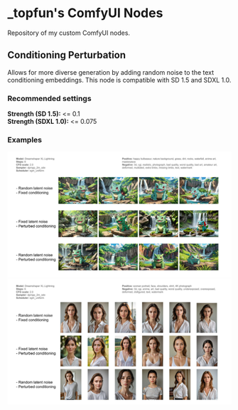 # _topfun's ComfyUI Nodes

Repository of my custom ComfyUI nodes.

## Conditioning Perturbation

Allows for more diverse generation by adding random noise to the text conditioning embeddings.
This node is compatible with SD 1.5 and SDXL 1.0.

### Recommended settings
**Strength (SD 1.5):** <= 0.1  
**Strength (SDXL 1.0):** <= 0.075

### Examples
![Conditioning perturbation - Example 1](img/1.jpg)
![Conditioning perturbation - example 2](img/2.jpg)
